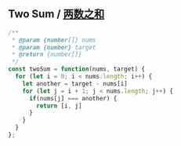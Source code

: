 ## Two Sum / [两数之和](https://leetcode-cn.com/problems/two-sum/)

```js
/**
 * @param {number[]} nums
 * @param {number} target
 * @return {number[]}
 */
const twoSum = function(nums, target) {
  for (let i = 0; i < nums.length; i++) {
    let another = target - nums[i]
    for (let j = i + 1; j < nums.length; j++) {
      if(nums[j] === another) {
        return [i, j]
      } 
    }
  }
};
```